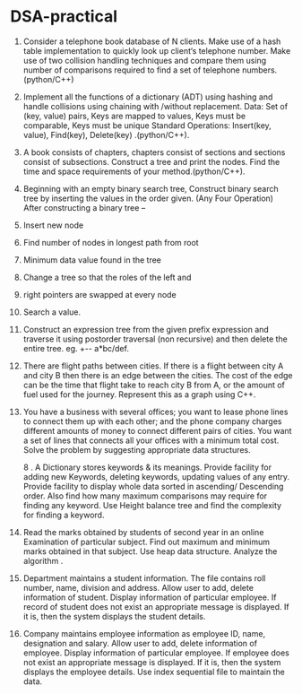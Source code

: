 # DSA-practical
1.	Consider a telephone book database of N clients. Make use of a hash table implementation to  quickly look up client‘s telephone number. Make use of two collision handling techniques and compare them using number of comparisons required to find a set of telephone numbers.(python/C++)

2.	Implement all the functions of a dictionary (ADT) using hashing and handle collisions using chaining with /without replacement. Data: Set of (key, value) pairs, Keys are mapped to values, Keys must be comparable, Keys must be unique Standard Operations: Insert(key, value),  Find(key), Delete(key) .(python/C++).

3.	A book consists of chapters, chapters consist of sections and sections consist of subsections. Construct a tree and print the nodes. Find the time and space requirements of your method.(python/C++).

4.	Beginning with an empty binary search tree, Construct binary search tree by inserting the values in the order given. (Any Four Operation) After constructing a binary tree – 
1.	Insert new node
2.	Find number of nodes in longest path from root  
3.	Minimum data value found in the tree
4.	Change a tree so that the roles of the left and
5.	right pointers are swapped at every node
6.	Search a value.
   
5.	Construct an expression tree from the given prefix expression and traverse it using postorder traversal (non recursive) and then delete the entire tree. eg. +-- a*bc/def.


6.	There are flight paths between cities. If there is a flight between city A and city B then there is an edge between the cities. The cost of the edge can be the time that flight take to reach city B from A, or the amount of fuel used for the journey. Represent this as a graph using C++.


7.	You have a business with several offices; you want to lease phone lines to connect them up with each other; and the phone company charges different amounts of money to connect different pairs of cities. You want a set of lines that connects all your offices with a minimum total cost. Solve the problem by suggesting appropriate data structures.


     8 . A Dictionary stores keywords & its meanings. Provide facility for adding new  Keywords, deleting keywords, updating values of any entry. Provide facility to display whole data sorted in ascending/ Descending order. Also find how many maximum comparisons may require for finding any keyword. Use Height balance tree and find the complexity for finding a keyword.



9. Read the marks obtained by students of second year in an online Examination of particular subject. Find out maximum and minimum marks obtained in that subject. Use heap data structure. Analyze the algorithm .

10. Department maintains a student information. The file contains roll number, name, division and address. Allow user to add, delete information of student. Display information of particular employee. If record of student does not exist an appropriate message is displayed. If it is, then the system displays the student details.

11. Company maintains employee information as employee ID, name, designation and salary. Allow user to add, delete information of employee. Display information of particular employee. If employee does not exist an appropriate message is displayed. If it is, then the system displays the employee details. Use index sequential file to maintain the data.
